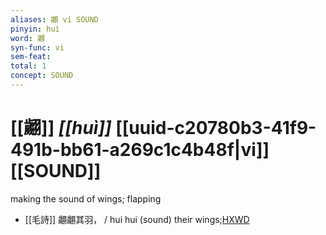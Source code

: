 ```yaml
---
aliases: 翽 vi SOUND
pinyin: huì
word: 翽
syn-func: vi
sem-feat: 
total: 1
concept: SOUND 
---
```

# [[翽]] *[[huì]]*  [[uuid-c20780b3-41f9-491b-bb61-a269c1c4b48f|vi]] [[SOUND]]
making the sound of wings; flapping
 - [[毛詩]] 翽翽其羽， / hui hui (sound) their wings;[HXWD](https://hxwd.org/textview.html?location=KR1c0001_tls_024-68a.3)